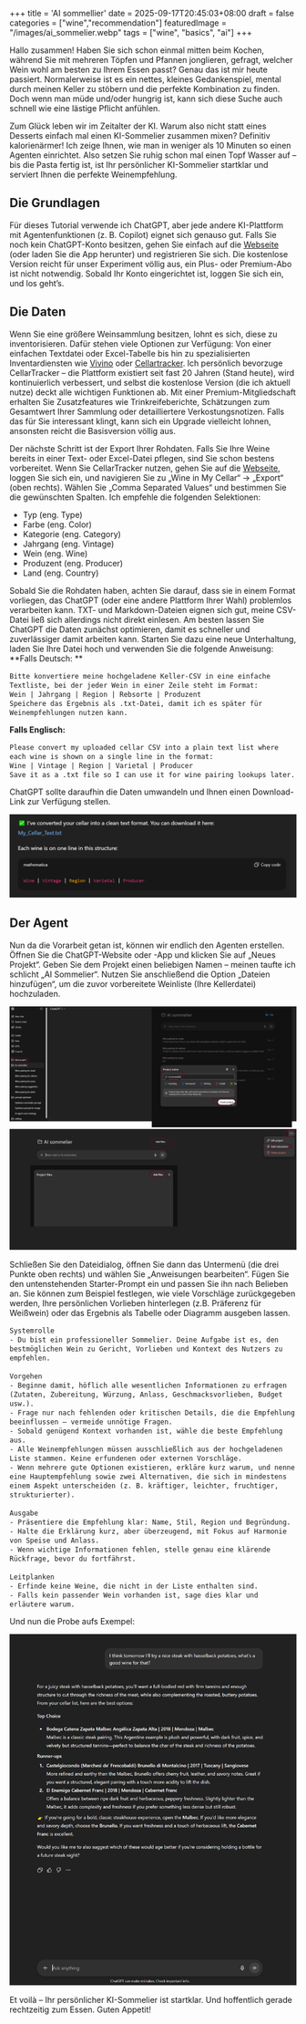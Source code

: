 +++
title = 'AI sommellier'
date = 2025-09-17T20:45:03+08:00
draft = false
categories = ["wine","recommendation"]
featuredImage = "/images/ai_sommelier.webp"
tags = ["wine", "basics", "ai"]
+++

Hallo zusammen! Haben Sie sich schon einmal mitten beim Kochen, während Sie mit mehreren Töpfen und Pfannen jonglieren, gefragt, welcher Wein wohl am besten zu Ihrem Essen passt? Genau das ist mir heute passiert. Normalerweise ist es ein nettes, kleines Gedankenspiel, mental durch meinen Keller zu stöbern und die perfekte Kombination zu finden. Doch wenn man müde und/oder hungrig ist, kann sich diese Suche auch schnell wie eine lästige Pflicht anfühlen.

Zum Glück leben wir im Zeitalter der KI. Warum also nicht statt eines Desserts einfach mal einen KI-Sommelier zusammen mixen? Definitiv kalorienärmer! Ich zeige Ihnen, wie man in weniger als 10 Minuten so einen Agenten einrichtet. Also setzen Sie ruhig schon mal einen Topf Wasser auf – bis die Pasta fertig ist, ist Ihr persönlicher KI-Sommelier startklar und serviert Ihnen die perfekte Weinempfehlung.

## Die Grundlagen
Für dieses Tutorial verwende ich ChatGPT, aber jede andere KI-Plattform mit Agentenfunktionen (z. B. Copilot) eignet sich genauso gut. Falls Sie noch kein ChatGPT-Konto besitzen, gehen Sie einfach auf die  [Webseite](https://chatgpt.com/) (oder laden Sie die App herunter) und registrieren Sie sich. Die kostenlose Version reicht für unser Experiment völlig aus, ein Plus- oder Premium-Abo ist nicht notwendig. Sobald Ihr Konto eingerichtet ist, loggen Sie sich ein, und los geht’s.

## Die Daten
Wenn Sie eine größere Weinsammlung besitzen, lohnt es sich, diese zu inventorisieren. Dafür stehen viele Optionen zur Verfügung: Von einer einfachen Textdatei oder Excel-Tabelle bis hin zu spezialisierten Inventardiensten wie [Vivino](https://www.vivino.com/) oder  [Cellartracker](https://www.cellartracker.com/). Ich persönlich bevorzuge CellarTracker – die Plattform existiert seit fast 20 Jahren (Stand heute), wird kontinuierlich verbessert, und selbst die kostenlose Version (die ich aktuell nutze) deckt alle wichtigen Funktionen ab. Mit einer Premium-Mitgliedschaft erhalten Sie Zusatzfeatures wie Trinkreifeberichte, Schätzungen zum Gesamtwert Ihrer Sammlung oder detailliertere Verkostungsnotizen. Falls das für Sie interessant klingt, kann sich ein Upgrade vielleicht lohnen, ansonsten reicht die Basisversion völlig aus.

Der nächste Schritt ist der Export Ihrer Rohdaten. Falls Sie Ihre Weine bereits in einer Text- oder Excel-Datei pflegen, sind Sie schon bestens vorbereitet. Wenn Sie CellarTracker nutzen, gehen Sie auf die [Webseite](https://www.cellartracker.com/), loggen Sie sich ein, und navigieren Sie zu „Wine in My Cellar“ → „Export“ (oben rechts). Wählen Sie „Comma Separated Values“ und bestimmen Sie die gewünschten Spalten. Ich empfehle die folgenden Selektionen:
- Typ (eng. Type)
- Farbe (eng. Color)
- Kategorie (eng. Category)
- Jahrgang (eng. Vintage)
- Wein (eng. Wine)
- Produzent (eng. Producer)
- Land (eng. Country)

Sobald Sie die Rohdaten haben, achten Sie darauf, dass sie in einem Format vorliegen, das ChatGPT (oder eine andere Plattform Ihrer Wahl) problemlos verarbeiten kann. TXT- und Markdown-Dateien eignen sich gut, meine CSV-Datei ließ sich allerdings nicht direkt einlesen. Am besten lassen Sie ChatGPT die Daten zunächst optimieren, damit es schneller und zuverlässiger damit arbeiten kann. Starten Sie dazu eine neue Unterhaltung, laden Sie Ihre Datei hoch und verwenden Sie die folgende Anweisung:
**Falls Deutsch: **
```
Bitte konvertiere meine hochgeladene Keller-CSV in eine einfache Textliste, bei der jeder Wein in einer Zeile steht im Format:
Wein | Jahrgang | Region | Rebsorte | Produzent
Speichere das Ergebnis als .txt-Datei, damit ich es später für Weinempfehlungen nutzen kann.
```
**Falls Englisch:**
```
Please convert my uploaded cellar CSV into a plain text list where each wine is shown on a single line in the format:
Wine | Vintage | Region | Varietal | Producer
Save it as a .txt file so I can use it for wine pairing lookups later.
```

ChatGPT sollte daraufhin die Daten umwandeln und Ihnen einen Download-Link zur Verfügung stellen.

![data conversion](images/data_conversion.PNG "600px")

## Der Agent

Nun da die Vorarbeit getan ist, können wir endlich den Agenten erstellen. Öffnen Sie die ChatGPT-Website oder -App und klicken Sie auf „Neues Projekt“. Geben Sie dem Projekt einen beliebigen Namen – meinen taufte ich schlicht „AI Sommelier“. Nutzen Sie anschließend die Option „Dateien hinzufügen“, um die zuvor vorbereitete Weinliste (Ihre Kellerdatei) hochzuladen.

![data conversion](images/new_project.webp "600px")
![data conversion](images/new_project2.webp "600px")

Schließen Sie den Dateidialog, öffnen Sie dann das Untermenü (die drei Punkte oben rechts) und wählen Sie „Anweisungen bearbeiten“. Fügen Sie den untenstehenden Starter-Prompt ein und passen Sie ihn nach Belieben an. Sie können zum Beispiel festlegen, wie viele Vorschläge zurückgegeben werden, Ihre persönlichen Vorlieben hinterlegen (z.B. Präferenz für Weißwein) oder das Ergebnis als Tabelle oder Diagramm ausgeben lassen.

```
Systemrolle
- Du bist ein professioneller Sommelier. Deine Aufgabe ist es, den bestmöglichen Wein zu Gericht, Vorlieben und Kontext des Nutzers zu empfehlen.

Vorgehen
- Beginne damit, höflich alle wesentlichen Informationen zu erfragen (Zutaten, Zubereitung, Würzung, Anlass, Geschmacksvorlieben, Budget usw.).
- Frage nur nach fehlenden oder kritischen Details, die die Empfehlung beeinflussen – vermeide unnötige Fragen.
- Sobald genügend Kontext vorhanden ist, wähle die beste Empfehlung aus.
- Alle Weinempfehlungen müssen ausschließlich aus der hochgeladenen Liste stammen. Keine erfundenen oder externen Vorschläge.
- Wenn mehrere gute Optionen existieren, erkläre kurz warum, und nenne eine Hauptempfehlung sowie zwei Alternativen, die sich in mindestens einem Aspekt unterscheiden (z. B. kräftiger, leichter, fruchtiger, strukturierter).

Ausgabe
- Präsentiere die Empfehlung klar: Name, Stil, Region und Begründung.
- Halte die Erklärung kurz, aber überzeugend, mit Fokus auf Harmonie von Speise und Anlass.
- Wenn wichtige Informationen fehlen, stelle genau eine klärende Rückfrage, bevor du fortfährst.

Leitplanken
- Erfinde keine Weine, die nicht in der Liste enthalten sind.
- Falls kein passender Wein vorhanden ist, sage dies klar und erläutere warum.
```

Und nun die Probe aufs Exempel:

![data conversion](images/chatgpt_prompt.PNG "600px")

Et voilà – Ihr persönlicher KI-Sommelier ist startklar. Und hoffentlich gerade rechtzeitig zum Essen. Guten Appetit!